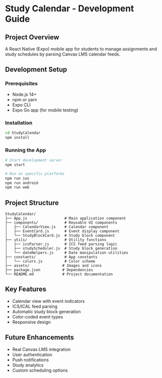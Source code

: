 # Study Calendar - Development Guide

## Project Overview
A React Native (Expo) mobile app for students to manage assignments and study schedules by parsing Canvas LMS calendar feeds.

## Development Setup

### Prerequisites
- Node.js 14+
- npm or yarn
- Expo CLI
- Expo Go app (for mobile testing)

### Installation
```bash
cd StudyCalendar
npm install
```

### Running the App
```bash
# Start development server
npm start

# Run on specific platforms
npm run ios
npm run android
npm run web
```

## Project Structure
```
StudyCalendar/
├── App.js                 # Main application component
├── components/            # Reusable UI components
│   ├── CalendarView.js    # Calendar component
│   ├── EventCard.js       # Event display component
│   └── StudyBlockCard.js  # Study block component
├── utils/                 # Utility functions
│   ├── icsParser.js       # ICS feed parsing logic
│   ├── studyScheduler.js  # Study block generation
│   └── dateHelpers.js     # Date manipulation utilities
├── constants/             # App constants
│   └── colors.js          # Color scheme
├── assets/               # Images and icons
├── package.json          # Dependencies
└── README.md             # Project documentation
```

## Key Features
- Calendar view with event indicators
- ICS/ICAL feed parsing
- Automatic study block generation
- Color-coded event types
- Responsive design

## Future Enhancements
- Real Canvas LMS integration
- User authentication
- Push notifications
- Study analytics
- Custom scheduling options
